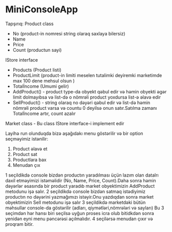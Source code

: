 # MiniConsoleApp

Tapşırıq:
 Product class
 - No  (product-in nomresi string olaraq saxlaya bilersiz)
 - Name 
 - Price
 - Count (productun sayi)

 IStore interface
 - Products (Product listi)
 - ProductLimit (product-in limiti meselen tutalimki deyiremki marketimde max 100 dene mehsul olsun )
 - Totalİncome (Umumi gelir)
 - AddProduct() - product type-da obyekt qəbul edir və həmin obyekti əgər limit dolmayıbsa və list-də o nömrəli product yoxdursa list-ə əlavə edir
 - SellProduct() - string olaraq no dəyəri qəbul edir və list-də həmin nömrəli product varsa və countu 0 deyilsə onun satır.Satılma zamanı Totalİncome artır, count azalır


Market class - Bu class IStore interface-i implement edir

Layihə run olunduqda bizə aşağıdakı menu göstərilir və bir option seçməyimiz istənilir:
 1. Product əlavə et
 2. Product sat
 3. Productlara bax
 4. Menudan çıx

1 seçildikdə console bizdən productın yaradılması üçün lazım olan datalrı daxil etməyimizi istəməlidir (No, Name, Price, Count).Daha sonra həmin dəyərlər əsasında bir product yaradıb market obyektimizin AddProduct metodunu işə salır.
2 seçildikdə console bizdən satmaq istədiyimiz productın no dəyərini yazmağımızı istəyir.Onu yazdıqdan sonra market obyektimizin Sell metodunu işə salır
3 seçildikdə marketdəki bütün məhsullar console-da göstərilir (adları, qiymətləri,nömrələri və sayları)
Bu 3 seçimdən hər hansı biri seçilsə uyğun proses icra olub bitidkdən sonra yenidən eyni menu pəncərəsi açılmalıdır.
4 seçilərsə menudan çıxır və proqram bitir.
